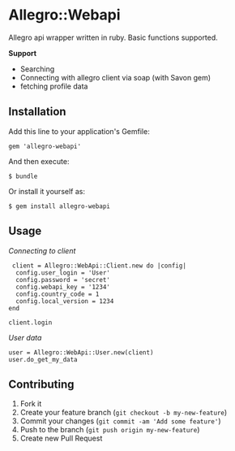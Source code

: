 # Allegro::Webapi

Allegro api wrapper written in ruby. Basic functions supported.

**Support**
- Searching
- Connecting with allegro client via soap (with Savon gem)
- fetching profile data

## Installation

Add this line to your application's Gemfile:

    gem 'allegro-webapi'

And then execute:

    $ bundle

Or install it yourself as:

    $ gem install allegro-webapi

## Usage

_Connecting to client_

	 client = Allegro::WebApi::Client.new do |config|
      config.user_login = 'User'
      config.password = 'secret'
      config.webapi_key = '1234'
      config.country_code = 1
      config.local_version = 1234
    end
 	
    client.login
    
_User data_

	user = Allegro::WebApi::User.new(client)
    user.do_get_my_data
    
    
 



## Contributing

1. Fork it
2. Create your feature branch (`git checkout -b my-new-feature`)
3. Commit your changes (`git commit -am 'Add some feature'`)
4. Push to the branch (`git push origin my-new-feature`)
5. Create new Pull Request
